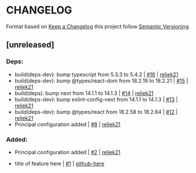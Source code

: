 # CHANGELOG

Format based on [Keep a Changelog](https://keepachangelog.com/en/1.0.0/) this project follow [Semantic Versioning](https://semver.org/lang/es/).

[comment]: <> (do not remove the unreleased section)

## [unreleased]

### Deps:

- build(deps-dev): bump typescript from 5.3.3 to 5.4.2 | [#16](https://github.com/reliek21/nextjs-boilerplate/pull/16) | [reliek21](https://github.com/reliek21)
- build(deps-dev): bump @types/react-dom from 18.2.19 to 18.2.21 | [#15](https://github.com/reliek21/nextjs-boilerplate/pull/15) | [reliek21](https://github.com/reliek21)
- build(deps): bump next from 14.1.1 to 14.1.3 | [#14](https://github.com/reliek21/nextjs-boilerplate/pull/14) | [reliek21](https://github.com/reliek21)
- build(deps-dev): bump eslint-config-next from 14.1.1 to 14.1.3 | [#13](https://github.com/reliek21/nextjs-boilerplate/pull/13) | [reliek21](https://github.com/reliek21)
- build(deps-dev): bump @types/react from 18.2.58 to 18.2.64 | [#12](https://github.com/reliek21/nextjs-boilerplate/pull/12) | [reliek21](https://github.com/reliek21)
- Principal configuration added | [#8](https://github.com/reliek21/nextjs-boilerplate/pull/8) | [reliek21](https://github.com/reliek21)

### Added:

- Principal configuration added | [#2]([link-pr-here](https://github.com/reliek21/nextjs-boilerplate/pull/2)) | [reliek21](https://github.com/reliek21)

- title of feature here | [#1](link-pr-here) | [github-here](https://github.com/github-here)
